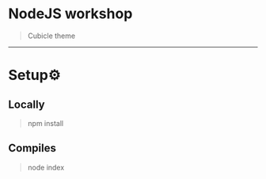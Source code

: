 # NodeJS workshop
> Cubicle theme
---
# Setup⚙️
## Locally
> npm install
## Compiles 
> node index

